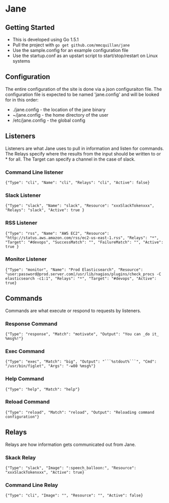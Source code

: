 # Jane



## Getting Started
* This is developed using Go 1.5.1
* Pull the project with `go get github.com/mmcquillan/jane`
* Use the sample.config for an example configuration file
* Use the startup.conf as an upstart script to start/stop/restart on Linux systems



## Configuration
The entire configuration of the site is done via a json configuraiton file. The configuration file is expected to be named 'jane.config' and will be looked for in this order:
* ./jane.config - the location of the jane binary
* ~/jane.config - the home directory of the user
* /etc/jane.config - the global config



## Listeners
Listeners are what Jane uses to pull in information and listen for commands. The Relays specify where the results from the input should be written to or * for all. The Target can specify a channel in the case of slack.

### Command Line listener
`{"Type": "cli", "Name": "cli", "Relays": "cli", "Active": false}`

### Slack Listener
`{"Type": "slack", "Name": "slack", "Resource": "xxxSlackTokenxxx", "Relays": "slack", "Active": true }`

### RSS Listener
`{"Type": "rss", "Name": "AWS EC2", "Resource": "http://status.aws.amazon.com/rss/ec2-us-east-1.rss", "Relays": "*", "Target": "#devops", "SuccessMatch": "", "FailureMatch": "", "Active": true }`

### Monitor Listener
`{"Type": "monitor", "Name": "Prod Elasticsearch", "Resource": "user:password@prod.server.com|/usr/lib/nagios/plugins/check_procs -C elasticsearch -c1:1", "Relays": "*", "Target": "#devops", "Active": true}`



## Commands
Commands are what execute or respond to requests by listeners.

### Response Command
`{"Type": "response", "Match": "motivate", "Output": "You can _do it_ %msg%!"}`

### Exec Command
`{"Type": "exec", "Match": "big", "Output": "```%stdout%```", "Cmd": "/usr/bin/figlet", "Args": "-w80 %msg%"}`

### Help Command
`{"Type": "help", "Match": "help"}`

### Reload Command
`{"Type": "reload", "Match": "reload", "Output": "Reloading command configuration"}`



## Relays
Relays are how information gets communicated out from Jane.

### Skack Relay
`{"Type": "slack", "Image": ":speech_balloon:", "Resource": "xxxSlackTokenxxx", "Active": true}`

### Command Line Relay
`{"Type": "cli", "Image": "", "Resource": "", "Active": false}`

